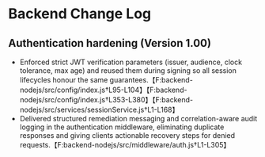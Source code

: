 # Backend Change Log

## Authentication hardening (Version 1.00)
- Enforced strict JWT verification parameters (issuer, audience, clock tolerance, max age) and reused them during signing so all session lifecycles honour the same guarantees.【F:backend-nodejs/src/config/index.js†L95-L104】【F:backend-nodejs/src/config/index.js†L353-L380】【F:backend-nodejs/src/services/sessionService.js†L1-L168】
- Delivered structured remediation messaging and correlation-aware audit logging in the authentication middleware, eliminating duplicate responses and giving clients actionable recovery steps for denied requests.【F:backend-nodejs/src/middleware/auth.js†L1-L305】
